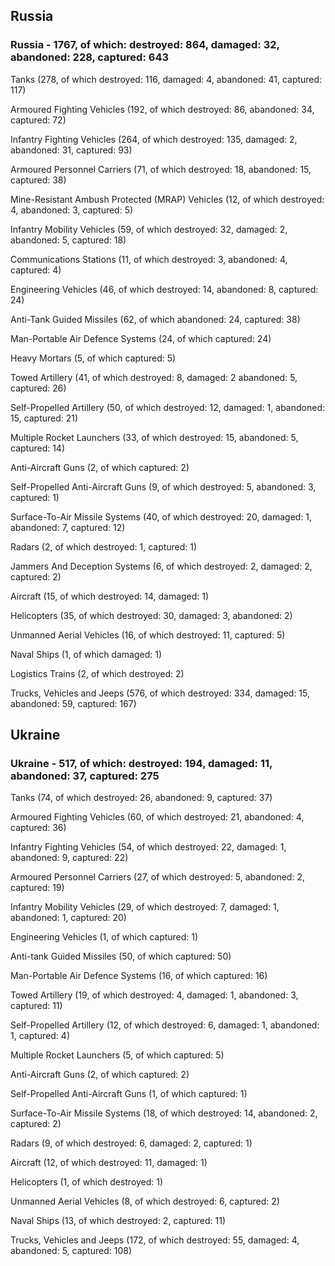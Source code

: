 
 
 ## Russia
 
 ### Russia - 1767, of which: destroyed: 864, damaged: 32, abandoned: 228, captured: 643

 

 

 Tanks (278, of which destroyed: 116, damaged: 4, abandoned: 41, captured: 117)

 Armoured Fighting Vehicles (192, of which destroyed: 86, abandoned: 34, captured: 72)

 Infantry Fighting Vehicles (264, of which destroyed: 135, damaged: 2, abandoned: 31, captured: 93)

 Armoured Personnel Carriers (71, of which destroyed: 18, abandoned: 15, captured: 38)

 Mine-Resistant Ambush Protected (MRAP) Vehicles (12, of which destroyed: 4, abandoned: 3, captured: 5)

 Infantry Mobility Vehicles (59, of which destroyed: 32, damaged: 2, abandoned: 5, captured: 18)

 Communications Stations (11, of which destroyed: 3, abandoned: 4, captured: 4)

 Engineering Vehicles (46, of which destroyed: 14, abandoned: 8, captured: 24)

 Anti-Tank Guided Missiles (62, of which abandoned: 24, captured: 38)

 Man-Portable Air Defence Systems (24, of which captured: 24)

 Heavy Mortars (5, of which captured: 5)

 Towed Artillery (41, of which destroyed: 8, damaged: 2 abandoned: 5, captured: 26)

 Self-Propelled Artillery (50, of which destroyed: 12, damaged: 1, abandoned: 15, captured: 21)

 Multiple Rocket Launchers (33, of which destroyed: 15, abandoned: 5, captured: 14)

 Anti-Aircraft Guns (2, of which captured: 2)

 Self-Propelled Anti-Aircraft Guns (9, of which destroyed: 5, abandoned: 3, captured: 1)

 Surface-To-Air Missile Systems (40, of which destroyed: 20, damaged: 1, abandoned: 7, captured: 12)

 Radars (2, of which destroyed: 1, captured: 1)

 Jammers And Deception Systems (6, of which destroyed: 2, damaged: 2, captured: 2)

 Aircraft (15, of which destroyed: 14, damaged: 1)

 Helicopters (35, of which destroyed: 30, damaged: 3, abandoned: 2)

 Unmanned Aerial Vehicles (16, of which destroyed: 11, captured: 5)

 Naval Ships (1, of which damaged: 1)

 Logistics Trains (2, of which destroyed: 2)

 Trucks, Vehicles and Jeeps (576, of which destroyed: 334, damaged: 15, abandoned: 59, captured: 167)

 
 
 ## Ukraine
 
 ### Ukraine - 517, of which: destroyed: 194, damaged: 11, abandoned: 37, captured: 275

 

 

 Tanks (74, of which destroyed: 26, abandoned: 9, captured: 37)

 Armoured Fighting Vehicles (60, of which destroyed: 21, abandoned: 4, captured: 36)

 Infantry Fighting Vehicles (54, of which destroyed: 22, damaged: 1, abandoned: 9, captured: 22)

 Armoured Personnel Carriers (27, of which destroyed: 5, abandoned: 2, captured: 19)

 Infantry Mobility Vehicles (29, of which destroyed: 7, damaged: 1, abandoned: 1, captured: 20)

 Engineering Vehicles (1, of which captured: 1)

 Anti-tank Guided Missiles (50, of which captured: 50)

 Man-Portable Air Defence Systems (16, of which captured: 16)

 Towed Artillery (19, of which destroyed: 4, damaged: 1, abandoned: 3, captured: 11)

 Self-Propelled Artillery (12, of which destroyed: 6, damaged: 1, abandoned: 1, captured: 4)

 Multiple Rocket Launchers (5, of which captured: 5)

 Anti-Aircraft Guns (2, of which captured: 2)

 Self-Propelled Anti-Aircraft Guns (1, of which captured: 1)

 Surface-To-Air Missile Systems (18, of which destroyed: 14, abandoned: 2, captured: 2)

 

 

 Radars (9, of which destroyed: 6, damaged: 2, captured: 1)

 Aircraft (12, of which destroyed: 11, damaged: 1)

 Helicopters (1, of which destroyed: 1)

 Unmanned Aerial Vehicles (8, of which destroyed: 6, captured: 2)

 Naval Ships (13, of which destroyed: 2, captured: 11)

 Trucks, Vehicles and Jeeps (172, of which destroyed: 55, damaged: 4, abandoned: 5, captured: 108)


